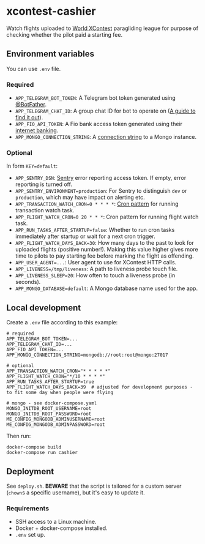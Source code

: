 # xcontest-cashier
Watch flights uploaded to [World XContest](https://www.xcontest.org/world/cs/) paragliding league
for purpose of checking whether the pilot paid a starting fee.

## Environment variables
You can use `.env` file.

### Required
- `APP_TELEGRAM_BOT_TOKEN`: A Telegram bot token generated using [@BotFather](https://t.me/botfather).
- `APP_TELEGRAM_CHAT_ID`: A group chat ID for bot to operate on ([A guide to find it out](https://stackoverflow.com/a/32572159/570503)).
- `APP_FIO_API_TOKEN`: A Fio bank access token generated using their [internet banking](https://ib.fio.cz/ib/login).
- `APP_MONGO_CONNECTION_STRING`: A [connection string](https://docs.mongodb.com/manual/reference/connection-string/) to a Mongo instance.

### Optional
In form `KEY=default`:
- `APP_SENTRY_DSN`: [Sentry](https://sentry.io/) error reporting access token. If empty, error reporting is turned off.
- `APP_SENTRY_ENVIRONMENT=production`: For Sentry to distinguish `dev` or `production`, which may have impact on alerting etc.
- `APP_TRANSACTION_WATCH_CRON=0 * * * *`: [Cron pattern](https://crontab.guru/) for running transaction watch task.
- `APP_FLIGHT_WATCH_CRON=0 20 * * *`: Cron pattern for running flight watch task.
- `APP_RUN_TASKS_AFTER_STARTUP=false`: Whether to run cron tasks immediately after startup or wait for a next cron trigger.
- `APP_FLIGHT_WATCH_DAYS_BACK=30`: How many days to the past to look for uploaded flights (positive number!). Making this value higher gives more time to pilots to pay starting fee before marking the flight as offending.
- `APP_USER_AGENT=...`: User agent to use for XContest HTTP calls.
- `APP_LIVENESS=/tmp/liveness`: A path to liveness probe touch file.
- `APP_LIVENESS_SLEEP=20`: How often to touch a liveness probe (in seconds).
- `APP_MONGO_DATABASE=default`: A Mongo database name used for the app.

## Local development
Create a `.env` file according to this example:
```dotenv
# required
APP_TELEGRAM_BOT_TOKEN=...
APP_TELEGRAM_CHAT_ID=...
APP_FIO_API_TOKEN=...
APP_MONGO_CONNECTION_STRING=mongodb://root:root@mongo:27017

# optional
APP_TRANSACTION_WATCH_CRON="* * * * *"
APP_FLIGHT_WATCH_CRON="*/10 * * * *"
APP_RUN_TASKS_AFTER_STARTUP=true
APP_FLIGHT_WATCH_DAYS_BACK=39  # adjusted for development purposes - to fit some day when people were flying

# mongo - see docker-compose.yaml
MONGO_INITDB_ROOT_USERNAME=root
MONGO_INITDB_ROOT_PASSWORD=root
ME_CONFIG_MONGODB_ADMINUSERNAME=root
ME_CONFIG_MONGODB_ADMINPASSWORD=root
```

Then run:
```shell script
docker-compose build
docker-compose run cashier
```

## Deployment
See `deploy.sh`.
**BEWARE** that the script is tailored for a custom server (`chown`s a specific username), but it's easy to update it.

### Requirements
- SSH access to a Linux machine.
- Docker + docker-compose installed.
- `.env` set up.

